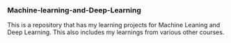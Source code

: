 ### Machine-learning-and-Deep-Learning

This is a repository that has my learning projects for Machine Leaning and Deep Learning. This also includes my learnings from various other courses.
